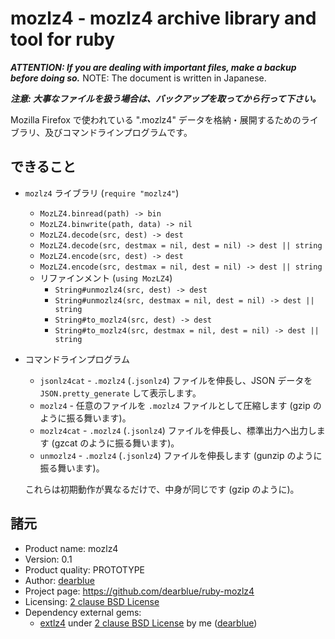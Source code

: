 # mozlz4 - mozlz4 archive library and tool for ruby

***ATTENTION: If you are dealing with important files, make a backup before doing so.***
NOTE: The document is written in Japanese.

***注意: 大事なファイルを扱う場合は、バックアップを取ってから行って下さい。***

Mozilla Firefox で使われている ".mozlz4" データを格納・展開するためのライブラリ、及びコマンドラインプログラムです。


## できること

  - `mozlz4` ライブラリ (`require "mozlz4"`)
      - `MozLZ4.binread(path) -> bin`
      - `MozLZ4.binwrite(path, data) -> nil`
      - `MozLZ4.decode(src, dest) -> dest`
      - `MozLZ4.decode(src, destmax = nil, dest = nil) -> dest || string`
      - `MozLZ4.encode(src, dest) -> dest`
      - `MozLZ4.encode(src, destmax = nil, dest = nil) -> dest || string`
      - リファインメント (`using MozLZ4`)
          - `String#unmozlz4(src, dest) -> dest`
          - `String#unmozlz4(src, destmax = nil, dest = nil) -> dest || string`
          - `String#to_mozlz4(src, dest) -> dest`
          - `String#to_mozlz4(src, destmax = nil, dest = nil) -> dest || string`
  - コマンドラインプログラム
      - `jsonlz4cat` - `.mozlz4` (`.jsonlz4`) ファイルを伸長し、JSON データを `JSON.pretty_generate` して表示します。
      - `mozlz4` - 任意のファイルを `.mozlz4` ファイルとして圧縮します (gzip のように振る舞います)。
      - `mozlz4cat` - `.mozlz4` (`.jsonlz4`) ファイルを伸長し、標準出力へ出力します (gzcat のように振る舞います)。
      - `unmozlz4` - `.mozlz4` (`.jsonlz4`) ファイルを伸長します (gunzip のように振る舞います)。

    これらは初期動作が異なるだけで、中身が同じです (gzip のように)。


## 諸元

  - Product name: mozlz4
  - Version: 0.1
  - Product quality: PROTOTYPE
  - Author: [dearblue](https://github.com/dearblue)
  - Project page: <https://github.com/dearblue/ruby-mozlz4>
  - Licensing: [2 clause BSD License](LICENSE)
  - Dependency external gems:
      - [extlz4](https://github.com/dearblue/ruby-extlz4)
        under [2 clause BSD License](https://github.com/dearblue/ruby-extlz4/blob/master/LICENSE)
        by me ([dearblue](https://github.com/dearblue))
